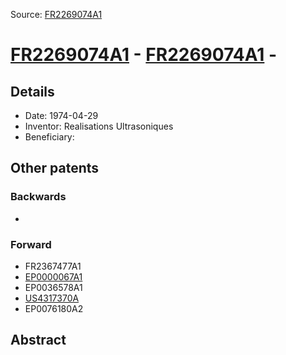 Source: [FR2269074A1](https://patents.google.com/patent/FR2269074A1)

# [FR2269074A1](FR2269074A1.md) - [FR2269074A1](FR2269074A1.md) -

## Details

* Date: 1974-04-29
* Inventor: Realisations Ultrasoniques
* Beneficiary: 

## Other patents

### Backwards
 * 
### Forward
 * FR2367477A1
 * [EP0000067A1](EP0000067A1.md)
 * EP0036578A1
 * [US4317370A](US4317370A.md)
 * EP0076180A2
## Abstract

